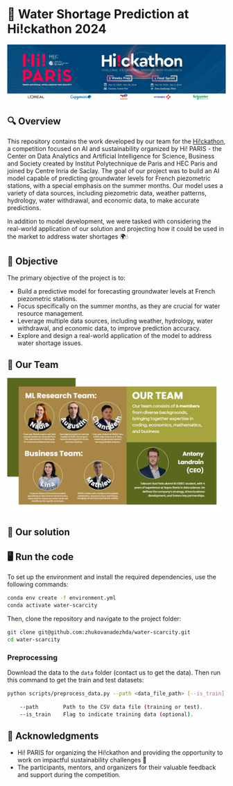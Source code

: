 # 🚱 Water Shortage Prediction at Hi!ckathon 2024

![hi-paris](assets/hiparis.jpg)

## 🔍 Overview
This repository contains the work developed by our team for the [Hi!ckathon](https://www.hi-paris.fr/hickathon/), a competition focused on AI and sustainability organized by Hi! PARIS - the Center on Data Analytics and Artificial Intelligence for Science, Business and Society created by Institut Polytechnique de Paris and HEC Paris and joined by Centre Inria de Saclay. The goal of our project was to build an AI model capable of predicting groundwater levels for French piezometric stations, with a special emphasis on the summer months. Our model uses a variety of data sources, including piezometric data, weather patterns, hydrology, water withdrawal, and economic data, to make accurate predictions. 

In addition to model development, we were tasked with considering the real-world application of our solution and projecting how it could be used in the market to address water shortages 🌍💧

## 🚀 Objective
The primary objective of the project is to:
- Build a predictive model for forecasting groundwater levels at French piezometric stations.
- Focus specifically on the summer months, as they are crucial for water resource management.
- Leverage multiple data sources, including weather, hydrology, water withdrawal, and economic data, to improve prediction accuracy.
- Explore and design a real-world application of the model to address water shortage issues.

## 👥 Our Team

![Team Picture](assets/team.png)

## 🎯 Our solution

## 🖥️ Run the code

To set up the environment and install the required dependencies, use the following commands:

```bash
conda env create -f environment.yml
conda activate water-scarcity
```

Then, clone the repository and navigate to the project folder:

```bash
git clone git@github.com:zhukovanadezhda/water-scarcity.git
cd water-scarcity
```

### Preprocessing

Download the data to the `data` folder (contact us to get the data). Then run this command to get the train and test datasets:

```bash
python scripts/preprocess_data.py --path <data_file_path> [--is_train]
```
```bash
    --path        Path to the CSV data file (training or test).
    --is_train    Flag to indicate training data (optional).
```

## 🤝 Acknowledgments

- Hi! PARIS for organizing the Hi!ckathon and providing the opportunity to work on impactful sustainability challenges 🎉
- The participants, mentors, and organizers for their valuable feedback and support during the competition.
